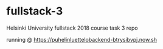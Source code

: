 # fullstack-3
Helsinki University fullstack 2018 course task 3 repo

running @ https://puhelinluettelobackend-btrysibvpj.now.sh
